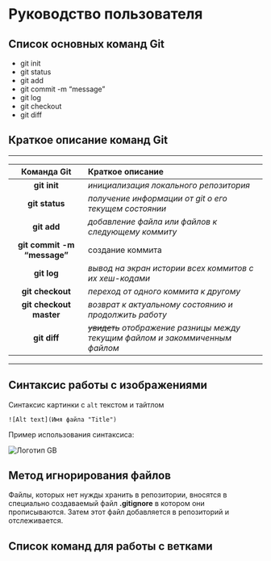 # Руководство пользователя
## Список основных команд Git
* git init
* git status
* git add
* git commit -m “message”
* git log
* git checkout
* git diff

## Краткое описание команд Git
***
Команда Git    | Краткое описание
:-------------:|:----------------
**git init**|*инициализация локального репозитория*
**git status**|*получение информации от git о его текущем состоянии*
**git add**|*добавление файла или файлов к следующему коммиту*
**git commit -m “message”**|создание коммита
**git log**|*вывод на экран истории всех коммитов с их хеш-кодами*
**git checkout**|*переход от одного коммита к другому*
**git checkout master**|*возврат к актуальному состоянию и продолжить работу*
**git diff**|*~~увидеть~~ отображение разницы между текущим файлом и закоммиченным файлом*
***

## Синтаксис работы с изображениями

Синтаксис картинки c `alt` текстом и тайтлом

    ![Alt text](Имя файла "Title")

Пример использования синтаксиса:

![Логотип GB](GB.JPG "Да, это логотип GB")

## Метод игнорирования файлов
Файлы, которых нет нужды хранить в репозитории, вносятся в специально создаваемый файл __.gitignore__ в котором они прописываются.
Затем этот файл добавляется в репозиторий и отслеживается.
## Список команд для работы с ветками

